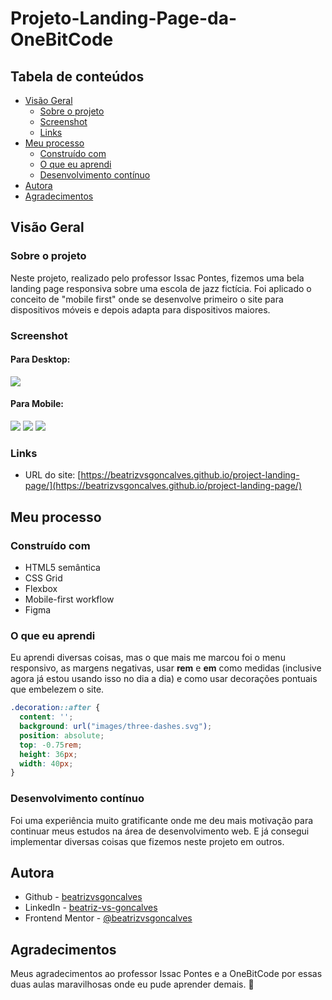 # Projeto-Landing-Page-da-OneBitCode


## Tabela de conteúdos

- [Visão Geral](#visao-geral)
  - [Sobre o projeto](#sobre-o-projeto)
  - [Screenshot](#screenshot)
  - [Links](#links)
- [Meu processo](#meu-processo)
  - [Construído com](#construido-com)
  - [O que eu aprendi](#o-que-eu-aprendi)
  - [Desenvolvimento contínuo](#desenvolvimento-continuo)
- [Autora](#autora)
- [Agradecimentos](#agradecimentos)


## Visão Geral

### Sobre o projeto

Neste projeto, realizado pelo professor Issac Pontes, fizemos uma bela landing page responsiva sobre uma escola de jazz fictícia.
Foi aplicado o conceito de "mobile first" onde se desenvolve primeiro o site para dispositivos móveis e depois adapta para dispositivos maiores.




### Screenshot

#### Para Desktop:
![](images/screenshots/screenshot-desktop.jpeg)

#### Para Mobile:
![](images/screenshots/screenshot-mobile-1.jpg)
![](images/screenshots/screenshot-mobile-2.jpg)
![](images/screenshots/screenshot-mobile-3.jpg)


### Links

- URL do site: [https://beatrizvsgoncalves.github.io/project-landing-page/](https://beatrizvsgoncalves.github.io/project-landing-page/)


## Meu processo


### Construído com

- HTML5 semântica
- CSS Grid
- Flexbox
- Mobile-first workflow
- Figma


### O que eu aprendi

Eu aprendi diversas coisas, mas o que mais me marcou foi o menu responsivo, as margens negativas, usar **rem** e **em** como medidas (inclusive agora já estou usando isso no dia a dia) e como usar decorações pontuais que embelezem o site.

```css
.decoration::after {
  content: '';
  background: url("images/three-dashes.svg");
  position: absolute;
  top: -0.75rem;
  height: 36px;
  width: 40px;
}
```


### Desenvolvimento contínuo

Foi uma experiência muito gratificante onde me deu mais motivação para continuar meus estudos na área de desenvolvimento web. E já consegui implementar diversas coisas que fizemos neste projeto em outros.


## Autora

- Github - [beatrizvsgoncalves](https://github.com/beatrizvsgoncalves)
- LinkedIn - [beatriz-vs-goncalves](https://www.linkedin.com/in/beatriz-vs-goncalves/)
- Frontend Mentor - [@beatrizvsgoncalves](https://www.frontendmentor.io/profile/beatrizvsgoncalves)


## Agradecimentos

Meus agradecimentos ao professor Issac Pontes e a OneBitCode por essas duas aulas maravilhosas onde eu pude aprender demais. 🤘